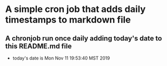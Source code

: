 A simple cron job that adds daily timestamps to markdown file
============================================================
## A chronjob run once daily adding today's date to this README.md file
* today's date is Mon Nov 11 19:53:40 MST 2019
